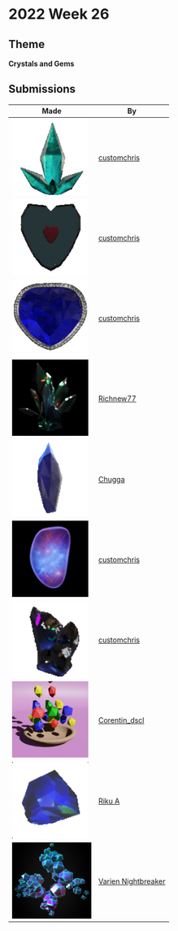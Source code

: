 # 2022 Week 26


## Theme

**Crystals and Gems**


## Submissions

| Made | By |
|------|----|
| <img src="./customchris/6kzr2c.gif" height="150" /> | [customchris](./customchris/) |
| <img src="./customchris/6kzu86.gif" height="150" /> | [customchris](./customchris/) |
| <img src="./customchris/6l01n0.gif" height="150" /> | [customchris](./customchris/) |
| <img src="./Richnew77/Crystal.gif" height="150" /> | [Richnew77](./Richnew77/) |
| <img src="./Chugga/MysteryGem.gif" height="150" /> | [Chugga](./Chugga/) |
| <img src="./customchris/6l3uvw.gif" height="150" /> | [customchris](./customchris/) |
| <img src="./customchris/6l7dwa.gif" height="150" /> | [customchris](./customchris/) |
| <img src="./Corentin_dscl/RAINING-GEMS-108.gif" height="150" /> | [Corentin_dscl](./Corentin_dscl/) |
| <img src="./RikuA/108gemma.gif" height="150" /> | [Riku A](./RikuA/) |
| <img src="./VarienNightbreaker/GemSubmissionpic.png" height="150" /> | [Varien Nightbreaker](./VarienNightbreaker/) |
